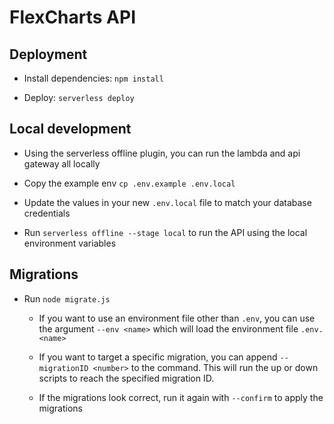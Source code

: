 # FlexCharts API

## Deployment

- Install dependencies: `npm install`

- Deploy: `serverless deploy`

## Local development

- Using the serverless offline plugin, you can run the lambda and api gateway all locally

- Copy the example env `cp .env.example .env.local`

- Update the values in your new `.env.local` file to match your database credentials

- Run `serverless offline --stage local` to run the API using the local environment variables

## Migrations

- Run `node migrate.js`

  - If you want to use an environment file other than `.env`, you can use the argument `--env <name>` which will load the environment file `.env.<name>`

  - If you want to target a specific migration, you can append `--migrationID <number>` to the command. This will run the up or down scripts to reach the specified migration ID.

  - If the migrations look correct, run it again with `--confirm` to apply the migrations
